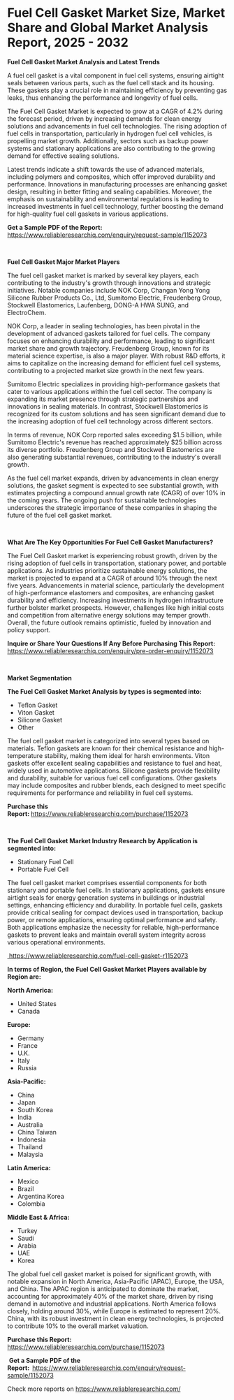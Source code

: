 <p><h1>Fuel Cell Gasket Market Size, Market Share and Global Market Analysis Report, 2025 - 2032</h1></p><p><strong>Fuel Cell Gasket Market Analysis and Latest Trends</strong></p>
<p><p>A fuel cell gasket is a vital component in fuel cell systems, ensuring airtight seals between various parts, such as the fuel cell stack and its housing. These gaskets play a crucial role in maintaining efficiency by preventing gas leaks, thus enhancing the performance and longevity of fuel cells. </p><p>The Fuel Cell Gasket Market is expected to grow at a CAGR of 4.2% during the forecast period, driven by increasing demands for clean energy solutions and advancements in fuel cell technologies. The rising adoption of fuel cells in transportation, particularly in hydrogen fuel cell vehicles, is propelling market growth. Additionally, sectors such as backup power systems and stationary applications are also contributing to the growing demand for effective sealing solutions.</p><p>Latest trends indicate a shift towards the use of advanced materials, including polymers and composites, which offer improved durability and performance. Innovations in manufacturing processes are enhancing gasket design, resulting in better fitting and sealing capabilities. Moreover, the emphasis on sustainability and environmental regulations is leading to increased investments in fuel cell technology, further boosting the demand for high-quality fuel cell gaskets in various applications.</p></p>
<p><strong>Get a Sample PDF of the Report:&nbsp;</strong> <a href="https://www.reliableresearchiq.com/enquiry/request-sample/1152073?utm_campaign=1144&utm_medium=2&utm_source=Github&utm_content=ia&utm_term=13022025&utm_id=fuel-cell-gasket">https://www.reliableresearchiq.com/enquiry/request-sample/1152073</a></p>
<p>&nbsp;</p>
<p><strong>Fuel Cell Gasket Major Market Players</strong></p>
<p><p>The fuel cell gasket market is marked by several key players, each contributing to the industry's growth through innovations and strategic initiatives. Notable companies include NOK Corp, Changan Yong Yong Silicone Rubber Products Co., Ltd, Sumitomo Electric, Freudenberg Group, Stockwell Elastomerics, Laufenberg, DONG-A HWA SUNG, and ElectroChem.</p><p>NOK Corp, a leader in sealing technologies, has been pivotal in the development of advanced gaskets tailored for fuel cells. The company focuses on enhancing durability and performance, leading to significant market share and growth trajectory. Freudenberg Group, known for its material science expertise, is also a major player. With robust R&D efforts, it aims to capitalize on the increasing demand for efficient fuel cell systems, contributing to a projected market size growth in the next few years.</p><p>Sumitomo Electric specializes in providing high-performance gaskets that cater to various applications within the fuel cell sector. The company is expanding its market presence through strategic partnerships and innovations in sealing materials. In contrast, Stockwell Elastomerics is recognized for its custom solutions and has seen significant demand due to the increasing adoption of fuel cell technology across different sectors.</p><p>In terms of revenue, NOK Corp reported sales exceeding $1.5 billion, while Sumitomo Electric's revenue has reached approximately $25 billion across its diverse portfolio. Freudenberg Group and Stockwell Elastomerics are also generating substantial revenues, contributing to the industry's overall growth.</p><p>As the fuel cell market expands, driven by advancements in clean energy solutions, the gasket segment is expected to see substantial growth, with estimates projecting a compound annual growth rate (CAGR) of over 10% in the coming years. The ongoing push for sustainable technologies underscores the strategic importance of these companies in shaping the future of the fuel cell gasket market.</p></p>
<p>&nbsp;</p>
<p><strong>What Are The Key Opportunities For Fuel Cell Gasket Manufacturers?</strong></p>
<p><p>The Fuel Cell Gasket market is experiencing robust growth, driven by the rising adoption of fuel cells in transportation, stationary power, and portable applications. As industries prioritize sustainable energy solutions, the market is projected to expand at a CAGR of around 10% through the next five years. Advancements in material science, particularly the development of high-performance elastomers and composites, are enhancing gasket durability and efficiency. Increasing investments in hydrogen infrastructure further bolster market prospects. However, challenges like high initial costs and competition from alternative energy solutions may temper growth. Overall, the future outlook remains optimistic, fueled by innovation and policy support.</p></p>
<p><strong>Inquire or Share Your Questions If Any Before Purchasing This Report:</strong> <a href="https://www.reliableresearchiq.com/enquiry/pre-order-enquiry/1152073?utm_campaign=1144&utm_medium=2&utm_source=Github&utm_content=ia&utm_term=13022025&utm_id=fuel-cell-gasket">https://www.reliableresearchiq.com/enquiry/pre-order-enquiry/1152073</a></p>
<p>&nbsp;</p>
<p><strong>Market Segmentation</strong></p>
<p><strong>The Fuel Cell Gasket Market Analysis by types is segmented into:</strong></p>
<p><ul><li>Teflon Gasket</li><li>Viton Gasket</li><li>Silicone Gasket</li><li>Other</li></ul></p>
<p><p>The fuel cell gasket market is categorized into several types based on materials. Teflon gaskets are known for their chemical resistance and high-temperature stability, making them ideal for harsh environments. Viton gaskets offer excellent sealing capabilities and resistance to fuel and heat, widely used in automotive applications. Silicone gaskets provide flexibility and durability, suitable for various fuel cell configurations. Other gaskets may include composites and rubber blends, each designed to meet specific requirements for performance and reliability in fuel cell systems.</p></p>
<p><strong>Purchase this Report:&nbsp;</strong><a href="https://www.reliableresearchiq.com/purchase/1152073?utm_campaign=1144&utm_medium=2&utm_source=Github&utm_content=ia&utm_term=13022025&utm_id=fuel-cell-gasket">https://www.reliableresearchiq.com/purchase/1152073</a></p>
<p>&nbsp;</p>
<p><strong>The Fuel Cell Gasket Market Industry Research by Application is segmented into:</strong></p>
<p><ul><li>Stationary Fuel Cell</li><li>Portable Fuel Cell</li></ul></p>
<p><p>The fuel cell gasket market comprises essential components for both stationary and portable fuel cells. In stationary applications, gaskets ensure airtight seals for energy generation systems in buildings or industrial settings, enhancing efficiency and durability. In portable fuel cells, gaskets provide critical sealing for compact devices used in transportation, backup power, or remote applications, ensuring optimal performance and safety. Both applications emphasize the necessity for reliable, high-performance gaskets to prevent leaks and maintain overall system integrity across various operational environments.</p></p>
<p><a href="https://www.reliableresearchiq.com/fuel-cell-gasket-r1152073?utm_campaign=1144&utm_medium=2&utm_source=Github&utm_content=ia&utm_term=13022025&utm_id=fuel-cell-gasket">&nbsp;https://www.reliableresearchiq.com/fuel-cell-gasket-r1152073</a></p>
<p><strong>In terms of Region, the Fuel Cell Gasket Market Players available by Region are:</strong></p>
<p>
    <p> <strong> North America: </strong>
        <ul>
            <li>United States</li>
            <li>Canada</li>
        </ul>
        </p> 
    <p> <strong> Europe: </strong>
        <ul>
            <li>Germany</li>
            <li>France</li>
            <li>U.K.</li>
            <li>Italy</li>
            <li>Russia</li>
        </ul>
        </p> 
    <p> <strong> Asia-Pacific: </strong>
        <ul>
            <li>China</li>
            <li>Japan</li>
            <li>South Korea</li>
            <li>India</li>
            <li>Australia</li>
            <li>China Taiwan</li>
            <li>Indonesia</li>
            <li>Thailand</li>
            <li>Malaysia</li>
        </ul>
        </p> 
    <p> <strong> Latin America: </strong>
        <ul>
            <li>Mexico</li>
            <li>Brazil</li>
            <li>Argentina Korea</li>
            <li>Colombia</li>
        </ul>
        </p> 
    <p> <strong> Middle East & Africa: </strong>
        <ul>
            <li>Turkey</li>
            <li>Saudi</li>
            <li>Arabia</li>
            <li>UAE</li>
            <li>Korea</li>
        </ul>
    </p>
    </p>
<p><p>The global fuel cell gasket market is poised for significant growth, with notable expansion in North America, Asia-Pacific (APAC), Europe, the USA, and China. The APAC region is anticipated to dominate the market, accounting for approximately 40% of the market share, driven by rising demand in automotive and industrial applications. North America follows closely, holding around 30%, while Europe is estimated to represent 20%. China, with its robust investment in clean energy technologies, is projected to contribute 10% to the overall market valuation.</p></p>
<p><strong>Purchase this Report: </strong><a href="https://www.reliableresearchiq.com/purchase/1152073?utm_campaign=1144&utm_medium=2&utm_source=Github&utm_content=ia&utm_term=13022025&utm_id=fuel-cell-gasket">https://www.reliableresearchiq.com/purchase/1152073</a></p>
<p>&nbsp;<strong>Get a Sample PDF of the Report:&nbsp;&nbsp;</strong><a href="https://www.reliableresearchiq.com/enquiry/request-sample/1152073?utm_campaign=1144&utm_medium=2&utm_source=Github&utm_content=ia&utm_term=13022025&utm_id=fuel-cell-gasket">https://www.reliableresearchiq.com/enquiry/request-sample/1152073</a></p>
<p><strong></strong></p>
<p>Check more reports on <a href="https://www.reliableresearchiq.com/?utm_campaign=1144&utm_medium=2&utm_source=Github&utm_content=ia&utm_term=13022025&utm_id=fuel-cell-gasket">https://www.reliableresearchiq.com/</a></p>